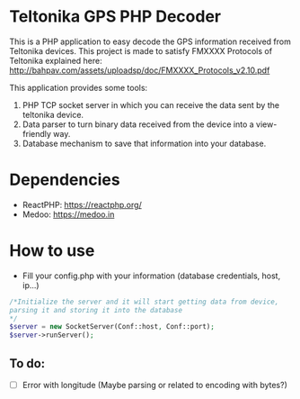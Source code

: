 # Teltonika GPS PHP Decoder

This is a PHP application to easy decode the GPS information received from Teltonika devices.
This project is made to satisfy FMXXXX Protocols of Teltonika explained here:
http://bahpav.com/assets/uploadsp/doc/FMXXXX_Protocols_v2.10.pdf

This application provides some tools:
1. PHP TCP socket server in which you can receive the data sent by the teltonika device. 
2. Data parser to turn binary data received from the device into a view-friendly way.
3. Database mechanism to save that information into your database.

# Dependencies

- ReactPHP: https://reactphp.org/
- Medoo: https://medoo.in

# How to use

- Fill your config.php with your information (database credentials, host, ip...)

```php
/*Initialize the server and it will start getting data from device, 
parsing it and storing it into the database
*/
$server = new SocketServer(Conf::host, Conf::port);
$server->runServer();
```

## To do:

- [ ] Error with longitude (Maybe parsing or related to encoding with bytes?)

